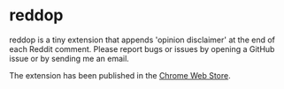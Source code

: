 # reddop
reddop is a tiny extension that appends 'opinion disclaimer' at the end of each Reddit comment.
Please report bugs or issues by opening a GitHub issue or by sending me an email.

The extension has been published in the [Chrome Web Store](https://chrome.google.com/webstore/detail/reddop-reddit-opinion-dis/njcakelbdoacigmibhonkaljochgaoab).
